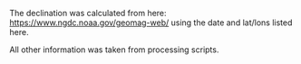 

The declination was calculated from here:
https://www.ngdc.noaa.gov/geomag-web/
using the date and lat/lons listed here.

All other information was taken from processing scripts.
